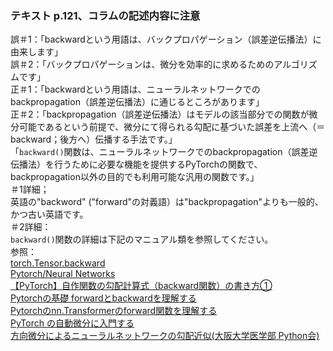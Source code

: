 ### テキスト p.121、コラムの記述内容に注意
誤＃1：「backwardという用語は、バックプロパゲーション（誤差逆伝播法）に由来します」<br>
誤＃2：「バックプロパゲーションは、微分を効率的に求めるためのアルゴリズムです」<br>
正＃1：「backwardという用語は、ニューラルネットワークでのbackpropagation（誤差逆伝播法）に通じるところがあります」<br>
正＃2：「backpropagation（誤差逆伝播法）はモデルの該当部分での関数が微分可能であるという前提で、微分にて得られる勾配に基づいた誤差を上流へ（＝backward；後方へ）伝播する手法です。」<br>
「```backward()```関数は、ニューラルネットワークでのbackpropagation（誤差逆伝播法）を行うために必要な機能を提供するPyTorchの関数で、backpropagation以外の目的でも利用可能な汎用の関数です。」<br>
＃1詳細；<br>
英語の"backword" ("forward"の対義語）は"backpropagation"よりも一般的、かつ古い英語です。<br>
＃2詳細：<br>
```backward()```関数の詳細は下記のマニュアル類を参照してください。<br>
参照：<br>
<a href="https://pytorch.org/docs/stable/generated/torch.Tensor.backward.html">torch.Tensor.backward</a><br>
<a href="https://pytorch.org/tutorials/beginner/blitz/neural_networks_tutorial.html">Pytorch/Neural Networks</a><br>
<a href="https://qiita.com/windfall/items/073cbb4ffdfab356e495">【PyTorch】自作関数の勾配計算式（backward関数）の書き方①</a><br>
<a href="https://zenn.dev/hirayuki/articles/bbc0eec8cd816c183408">Pytorchの基礎 forwardとbackwardを理解する</a><br>
<a href="https://qiita.com/simayan/items/ea8bc5df150f7890d0e7">Pytorchのnn.Transformerのforward関数を理解する</a><br>
<a href="https://t-keita.hatenadiary.jp/entry/2021/09/04/145412">PyTorch の自動微分に入門する</a><br>
<a href="https://oumpy.github.io/blog/2022/02/directional_gradient_optimization.html">方向微分によるニューラルネットワークの勾配近似(大阪大学医学部 Python会)</a><br>
